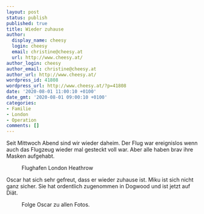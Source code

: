 ```yaml
---
layout: post
status: publish
published: true
title: Wieder zuhause
author:
  display_name: cheesy
  login: cheesy
  email: christine@cheesy.at
  url: http://www.cheesy.at/
author_login: cheesy
author_email: christine@cheesy.at
author_url: http://www.cheesy.at/
wordpress_id: 41808
wordpress_url: http://www.cheesy.at/?p=41808
date: '2020-08-01 11:00:10 +0100'
date_gmt: '2020-08-01 09:00:10 +0100'
categories:
- Familie
- London
- Operation
comments: []
---
```

<!-- wp:paragraph -->
Seit Mittwoch Abend sind wir wieder daheim. Der Flug war ereignislos wenn auch das Flugzeug wieder mal gesteckt voll war. Aber alle haben brav ihre Masken aufgehabt.
<!-- /wp:paragraph -->
<!-- wp:image {"id":41805} -->
<figure class="wp-block-image"><img src="{% link _fotos/leben-in-belfast/2020/david-in-london/David-London-064.jpg %}" alt="" class="wp-image-41805"><br>
<figcaption>Flughafen London Heathrow</figcaption>
</figure>
<!-- /wp:image -->
<!-- wp:paragraph -->
Oscar hat sich sehr gefreut, dass er wieder zuhause ist. Miku ist sich nicht ganz sicher. Sie hat ordentlich zugenommen in Dogwood und ist jetzt auf Diät.
<!-- /wp:paragraph -->
<!-- wp:image {"id":41807,"linkDestination":"custom"} -->
<figure class="wp-block-image"><a href="{% link _fotos/leben-in-belfast/2020/david-in-london/index.md %}"><img src="{% link _fotos/leben-in-belfast/2020/david-in-london/David-London-066.jpg %}" alt="" class="wp-image-41807"></a><br>
<figcaption>Folge Oscar zu allen Fotos.</figcaption>
</figure>
<!-- /wp:image -->
